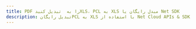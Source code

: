 ---title: PDF را به  تبدیل کنیدXLS، PCL به XLS مبدل رایگان یا Net SDKdescription: تبدیل رایگانPCL به XLS با استفاده از Net Cloud APIs & SDK همچنین اسناد PDF را در Cloud ایجاد، ویرایش و رندر کنید.---
